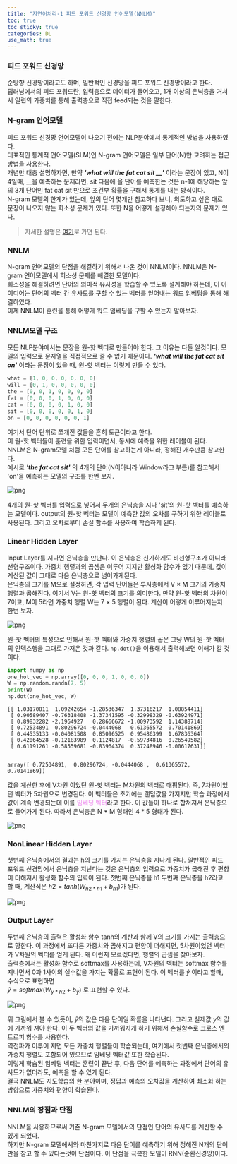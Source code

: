 ```yaml
---
title: "자연어처리-1 피드 포워드 신경망 언어모델(NNLM)"
toc: true
toc_sticky: true
categories: DL
use_math: true
---
```


### 피드 포워드 신경망
순방향 신경망이라고도 하며, 일반적인 신경망을 피드 포워드 신경망이라고 한다.  
딥러닝에서의 피드 포워드란, 입력층으로 데이터가 들어오고, 1개 이상의 은닉층을 거쳐서 일련의 가중치를 통해 출력층으로 직접 feed되는 것을 말한다. 

### N-gram 언어모델


피드 포워드 신경망 언어모델이 나오기 전에는 NLP분야에서 통계적인 방법을 사용하였다.  
대표적인 통계적 언어모델(SLM)인 N-gram 언어모델은 일부 단어(N)만 고려하는 접근 방법을 사용한다.  
개념만 대충 설명하자면, 만약 ***'what will the fat cat sit __'*** 이라는 문장이 있고, N이 4일때, __을 예측하는 문제라면, sit 다음에 올 단어를 예측한는 것은 n-1에 해당하는 앞의 3개 단어인 fat cat sit 만으로 조건부 확률을 구해서 통계를 내는 방식이다.  
N-gram 모델의 한계가 있는데, 앞의 단어 몇개만 참고하다 보니, 의도하고 싶은 대로 문장이 나오지 않는 희소성 문제가 있다. 또한 N을 어떻게 설정해야 되는지의 문제가 있다.  
> 자세한 설명은 [여기](https://wikidocs.net/21692)로 가면 된다.

### NNLM
N-gram 언어모델의 단점을 해결하기 위해서 나온 것이 NNLM이다. NNLM은 N-gram 언어모델에서 희소성 문제를 해결한 모델이다.  
희소성을 해결하려면 단어의 의미적 유사성을 학습할 수 있도록 설계해야 하는데, 이 아이디어는 단어의 벡터 간 유사도를 구할 수 있는 벡터를 얻어내는 워드 임베딩을 통해 해결하였다.  
이제 NNLM이 훈련을 통해 어떻게 워드 임베딩을 구할 수 있는지 알아보자.

### NNLM모델 구조
모든 NLP분야에서는 문장을 원-핫 벡터로 만들어야 한다. 그 이유는 다들 알것이다. 모델의 입력으로 문자열을 직접적으로 줄 수 없기 때문이다. ***'what will the fat cat sit on'*** 이라는 문장이 있을 때, 원-핫 벡터는 이렇게 만들 수 있다.  
```python
what = [1, 0, 0, 0, 0, 0, 0]
will = [0, 1, 0, 0, 0, 0, 0]
the = [0, 0, 1, 0, 0, 0, 0]
fat = [0, 0, 0, 1, 0, 0, 0]
cat = [0, 0, 0, 0, 1, 0, 0]
sit = [0, 0, 0, 0, 0, 1, 0]
on = [0, 0, 0, 0, 0, 0, 1]
```
여기서 단어 단위로 쪼개진 값들을 흔히 토큰이라고 한다.  
이 원-핫 벡터들이 훈련을 위한 입력이면서, 동시에 예측을 위한 레이블이 된다.  
NNLM은 N-gram모델 처럼 모든 단어를 참고하는게 아니라, 정해진 개수만큼 참고한다.  
예시로 ***'the fat cat sit'*** 의 4개의 단어(N이아니라 Window라고 부름)를 참고해서 'on'을 예측하는 모델의 구조를 한번 보자.  

![png](/assets/images/NLP/nnrm_strct.png)  

4개의 원-핫 벡터를 입력으로 넣어서 두개의 은닉층을 지나 'sit'의 원-핫 벡터를 예측하는 모델이다. output의 원-핫 벡터는 모델이 예측한 값의 오차를 구하기 위한 레이블로 사용된다. 그리고 오차로부터 손실 함수를 사용하여 학습하게 된다.


### Linear Hidden Layer
Input Layer를 지나면 은닉층을 만난다. 이 은닉층은 신기하게도 비선형구조가 아니라 선형구조이다. 가중치 행렬과의 곱셈은 이루어 지지만 활성화 함수가 없기 때문에, 값이 계산된 값이 그대로 다음 은닉층으로 넘어가게된다.  
은닉층의 크기를 M으로 설정하면, 각 입력 단어들은 투사층에서 V × M 크기의 가중치 행렬과 곱해진다. 여기서 V는 원-핫 벡터의 크기를 의미한다. 만약 원-핫 벡터의 차원이 7이고, M이 5라면 가중치 행렬 W는 7 × 5 행렬이 된다. 계산이 어떻게 이루어지는지 한번 보자.

![png](/assets/images/NLP/nnrm_dot.png)  

원-핫 벡터의 특성으로 인해서 원-핫 벡터와 가중치 행렬의 곱은 그냥 W의 원-핫 벡터의 인덱스행을 그대로 가져온 것과 같다. `np.dot()`을 이용해서 출력해보면 이해가 갈 것이다.


```python
import numpy as np
one_hot_vec = np.array([0, 0, 0, 1, 0, 0, 0])
W = np.random.randn(7, 5)
print(W)
np.dot(one_hot_vec, W)
```

    [[ 1.03170811  1.09242654 -1.28536347  1.37316217  1.08854411]
     [ 0.90589407 -0.76318408 -1.37341595 -0.32998329 -0.63924971]
     [ 0.89832282 -2.1964927   0.28666672 -1.00973592  1.14388714]
     [ 0.72534891  0.80296724 -0.0444068   0.61365572  0.70141869]
     [ 0.44535133 -0.04081508  0.85096525  0.95486399  1.67836364]
     [ 0.42064528 -0.12183989  0.1124817  -0.59734816  0.26549582]
     [ 0.61191261 -0.58559681 -0.83964374  0.37248946 -0.00617631]]


    array([ 0.72534891,  0.80296724, -0.0444068 ,  0.61365572,  0.70141869])



값을 계산한 후에 V차원 이었던 원-핫 벡터는 M차원의 벡터로 매핑된다. 즉, 7차원이었던 벡터가 5차원으로 변경된다. 이 벡터들은 초기에는 랜덤값을 가지지만 학습 과정에서 값이 계속 변경되는데 이를 <span style="color:violet">임베딩 벡터</span>라고 한다. 이 값들이 하나로 합쳐져서 은닉층으로 들어가게 된다. 따라서 은닉층은 N * M 형태인 4 * 5 형태가 된다.  

![png](/assets/images/NLP/embedding_vector.png)

### NonLinear Hidden Layer

첫번째 은닉층에서의 결과는 h의 크기를 가지는 은닉층을 지나게 된다. 일반적인 피드 포워드 신경망에서 은닉층을 지난다는 것은 은닉층의 입력으로 가중치가 곱해진 후 편향이 더해져서 활성화 함수의 입력이 된다. 첫번째 은닉층을 h1 두번째 은닉층을 h2라고 할 때, 계산식은 $h2 = tanh(W_{h2*h1} + b_{h1})$가 된다.


![png](/assets/images/NLP/nnrm_weight.png)

### Output Layer
두번째 은닉층의 출력은 활성화 함수 tanh의 계산과 함께 V의 크기를 가지는 출력층으로 향한다. 이 과정에서 또다른 가중치와 곱해지고 편향이 더해지면, 5차원이었던 벡터가 V차원의 벡터를 얻게 된다. 왜 이런지 모르겠다면, 행렬의 곱셈을 찾아보자.  
출력층에서는 활성화 함수로 softmax를 사용하는데, V차원의 벡터는 softmax 함수를 지나면서 0과 1사이의 실수값을 가지는 확률로 표현이 된다. 이 벡터를 $\hat{y}$ 이라고 할때, 수식으로 표현하면  
$\hat{y} = softmax(W_{y*h2} + b_y)$ 로 표현할 수 있다.  

![png](/assets/images/NLP/nnrm_output.png)  

위 그림에서 볼 수 있듯이, $\hat{y}$의 값은 다음 단어일 확률을 나타낸다. 그리고 실제값 $y$의 값에 가까워 져야 한다. 이 두 벡터의 값을 가까워지게 하기 위해서 손실함수로 크로스 엔트로피 함수를 사용한다.  
역전파가 이루어 지면 모든 가중치 행렬들이 학습되는데, 여기에서 첫번째 은닉층에서의 가중치 행렬도 포함되어 있으므로 임베딩 벡터값 또한 학습된다.  
이렇게 학습된 임베딩 벡터는 훈련이 끝난 후, 다음 단어를 예측하는 과정에서 단어의 유사도가 없더라도, 예측을 할 수 있게 된다.  
결국 NNLM도 지도학습의 한 분야이며, 정답과 예측의 오차값을 계산하여 최소화 하는 방향으로 가중치와 편향이 학습된다.  

### NNLM의 장점과 단점
NNLM을 사용하므로써 기존 N-gram 모델에서의 단점인 단어의 유사도를 계산할 수 있게 되었다.  
하지만 N-gram 모델에서와 마찬가지로 다음 단어를 예측하기 위해 정해진 N개의 단어만을 참고 할 수 있다는것이 단점이다. 이 단점을 극복한 모델이 RNN(순환신경망)이다. 
